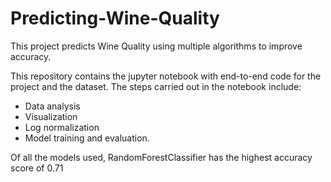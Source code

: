 # Predicting-Wine-Quality
This project predicts Wine Quality using multiple algorithms to improve accuracy. 

This repository contains the jupyter notebook with end-to-end code for the project and the dataset.
The steps carried out in the notebook include:
- Data analysis
- Visualization
- Log normalization
- Model training and evaluation.

Of all the models used, RandomForestClassifier has the highest accuracy score of 0.71
